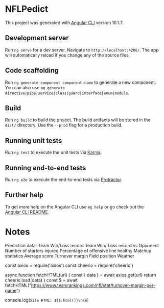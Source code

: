 # NFLPedict

This project was generated with [Angular CLI](https://github.com/angular/angular-cli) version 10.1.7.

## Development server

Run `ng serve` for a dev server. Navigate to `http://localhost:4200/`. The app will automatically reload if you change any of the source files.

## Code scaffolding

Run `ng generate component component-name` to generate a new component. You can also use `ng generate directive|pipe|service|class|guard|interface|enum|module`.

## Build

Run `ng build` to build the project. The build artifacts will be stored in the `dist/` directory. Use the `--prod` flag for a production build.

## Running unit tests

Run `ng test` to execute the unit tests via [Karma](https://karma-runner.github.io).

## Running end-to-end tests

Run `ng e2e` to execute the end-to-end tests via [Protractor](http://www.protractortest.org/).

## Further help

To get more help on the Angular CLI use `ng help` or go check out the [Angular CLI README](https://github.com/angular/angular-cli/blob/master/README.md).

# Notes

Prediction data:
Team Win/Loss record
Team Win/ Loss record vs Opponent
Number of starters injured
Percentage of offensive line healthy
Matchup statistics
Average score
Turnover margin
Field position
Weather

const axios = require('axios')
const cheerio = require('cheerio')

async function fetchHTML(url) {
const { data } = await axios.get(url)
return cheerio.load(data)
}
const $ = await fetchHTML("https://www.teamrankings.com/nfl/stat/turnover-margin-per-game")

console.log(`Site HTML: ${$.html()}\n\n`)
